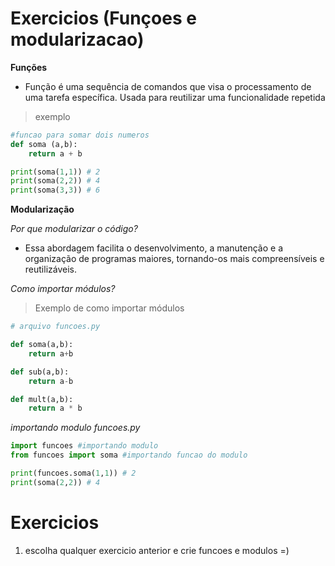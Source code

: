 # Exercicios (Funçoes e modularizacao)


**Funções**	
- Função é uma sequência de comandos que visa o processamento de uma tarefa específica.
Usada para reutilizar uma funcionalidade repetida
> exemplo
```py
#funcao para somar dois numeros
def soma (a,b):
    return a + b

print(soma(1,1)) # 2
print(soma(2,2)) # 4
print(soma(3,3)) # 6
```

**Modularização**

*Por que modularizar o código?*
- Essa abordagem facilita o desenvolvimento, a manutenção e a organização de programas maiores, tornando-os mais compreensíveis e reutilizáveis.

*Como importar módulos?*
>Exemplo de como importar módulos
```py
# arquivo funcoes.py

def soma(a,b):
    return a+b

def sub(a,b):
    return a-b

def mult(a,b):
    return a * b

```
*importando modulo funcoes.py*
```py
import funcoes #importando modulo
from funcoes import soma #importando funcao do modulo

print(funcoes.soma(1,1)) # 2
print(soma(2,2)) # 4
```

# Exercicios

1. escolha qualquer exercicio anterior e crie funcoes e modulos =)